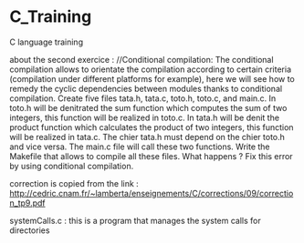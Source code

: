 # C_Training
C language training

about the second exercice : //Conditional compilation:
The conditional compilation allows to orientate the compilation according to certain criteria 
(compilation under different platforms for example), here we will see how to remedy the cyclic 
dependencies between modules thanks to conditional compilation.
Create five files tata.h, tata.c, toto.h, toto.c, and main.c.
In toto.h will be denitrated the sum function which computes the sum of two integers, this function 
will be realized in toto.c.
In tata.h will be denit the product function which calculates the product of two integers, this
function will be realized in tata.c.
The chier tata.h must depend on the chier toto.h and vice versa.
The main.c file will call these two functions.
Write the Makefile that allows to compile all these files. What happens ?
Fix this error by using conditional compilation.

correction is copied from the link :
http://cedric.cnam.fr/~lamberta/enseignements/C/corrections/09/correction_tp9.pdf


systemCalls.c : this is a program that manages the system calls for directories 






